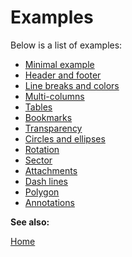 # Examples

Below is a list of examples:

- [Minimal example](minimal_example.md)
- [Header and footer](header_and_footer.md)
- [Line breaks and colors](line_breaks_and_colors.md)
- [Multi-columns](multi_columns.md)
- [Tables](tables.md)
- [Bookmarks](bookmarks.md)
- [Transparency](transparency.md)
- [Circles and ellipses](circles_and_ellipses.md)
- [Rotation](rotation.md)
- [Sector](sector.md)
- [Attachments](attachments.md)
- [Dash lines](dash_lines.md)
- [Polygon](polygon.md)
- [Annotations](annotations.md)

**See also:**

[Home](../README.md)
